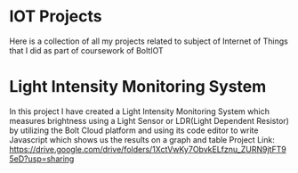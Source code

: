 # IOT Projects 
Here is a collection of all my projects related to subject of Internet of Things that I did
as part of coursework of BoltIOT

# Light Intensity Monitoring System
In this project I have created a Light Intensity Monitoring System which measures brightness using 
a Light Sensor or LDR(Light Dependent Resistor) by utilizing the Bolt Cloud platform and 
using its code editor to write Javascript which shows us the results on a graph and table
Project Link: 
https://drive.google.com/drive/folders/1XctVwKy7ObvkELfznu_ZURN9jtFT95eD?usp=sharing
